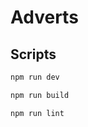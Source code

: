 # Adverts

## Scripts

```bash
npm run dev
```

```bash
npm run build
```

```bash
npm run lint
```
